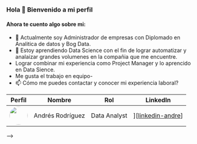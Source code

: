 ### Hola 👋 Bienvenido a mi perfil

#### Ahora te cuento algo sobre mi:

- 🔭 Actualmente soy Administrador de empresas con Diplomado en Analitica de datos y Bog Data.
- 🌱 Estoy aprendiendo Data Science con el fin de lograr automatizar y analaizar grandes volumenes en la compañia que me encuentre.
- Lograr combinar mi experiencia como Project Manager y lo aprencido en Data Sience.
- Me gusta el trabajo en equipo-
- 📫 Cómo me puedes contactar y conocer mi experiencia laboral?

| Perfil                                                | Nombre              | Rol              | LinkedIn                                             |
|-------------------------------------------------------|---------------------|------------------|------------------------------------------------------|
| <img src="https://media.licdn.com/dms/image/D4E03AQHHB624K_lnbQ/profile-displayphoto-shrink_100_100/0/1707653483491?e=1715212800&v=beta&t=Jw_kURbVmfam3Eo61LC4cdU3Gyzx_5iMTTN6i4KHIi4" width=48 style="border-radius:50%"> | Andrés Rodríguez   | Data Analyst     | ][[linkedin-andre](https://www.linkedin.com/in/andres-rodriguez-9737ba138/)]           |

-->
